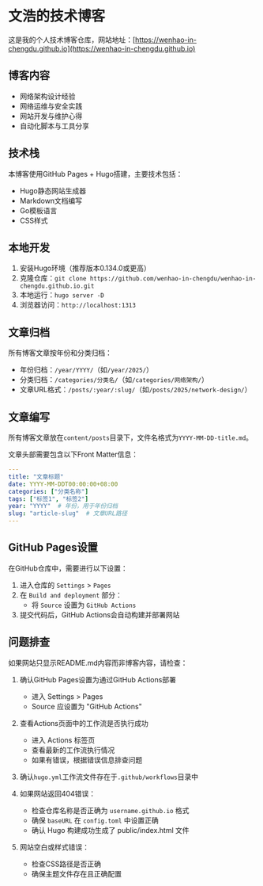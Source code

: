 # 文浩的技术博客

这是我的个人技术博客仓库，网站地址：[https://wenhao-in-chengdu.github.io](https://wenhao-in-chengdu.github.io)

## 博客内容

- 网络架构设计经验
- 网络运维与安全实践
- 网站开发与维护心得
- 自动化脚本与工具分享

## 技术栈

本博客使用GitHub Pages + Hugo搭建，主要技术包括：

- Hugo静态网站生成器
- Markdown文档编写
- Go模板语言
- CSS样式

## 本地开发

1. 安装Hugo环境（推荐版本0.134.0或更高）
2. 克隆仓库：`git clone https://github.com/wenhao-in-chengdu/wenhao-in-chengdu.github.io.git`
3. 本地运行：`hugo server -D`
4. 浏览器访问：`http://localhost:1313`

## 文章归档

所有博客文章按年份和分类归档：
- 年份归档：`/year/YYYY/`（如`/year/2025/`）
- 分类归档：`/categories/分类名/`（如`/categories/网络架构/`）
- 文章URL格式：`/posts/:year/:slug/`（如`/posts/2025/network-design/`）

## 文章编写

所有博客文章放在`content/posts`目录下，文件名格式为`YYYY-MM-DD-title.md`。

文章头部需要包含以下Front Matter信息：

```yaml
---
title: "文章标题"
date: YYYY-MM-DDT00:00:00+08:00
categories: ["分类名称"]
tags: ["标签1", "标签2"]
year: "YYYY"  # 年份，用于年份归档
slug: "article-slug"  # 文章URL路径
---
```

## GitHub Pages设置

在GitHub仓库中，需要进行以下设置：

1. 进入仓库的 `Settings` > `Pages`
2. 在 `Build and deployment` 部分：
   - 将 `Source` 设置为 `GitHub Actions`
3. 提交代码后，GitHub Actions会自动构建并部署网站

## 问题排查

如果网站只显示README.md内容而非博客内容，请检查：

1. 确认GitHub Pages设置为通过GitHub Actions部署
   - 进入 Settings > Pages
   - Source 应设置为 "GitHub Actions"

2. 查看Actions页面中的工作流是否执行成功
   - 进入 Actions 标签页
   - 查看最新的工作流执行情况
   - 如果有错误，根据错误信息排查问题

3. 确认`hugo.yml`工作流文件存在于`.github/workflows`目录中

4. 如果网站返回404错误：
   - 检查仓库名称是否正确为 `username.github.io` 格式
   - 确保 `baseURL` 在 `config.toml` 中设置正确
   - 确认 Hugo 构建成功生成了 public/index.html 文件

5. 网站空白或样式错误：
   - 检查CSS路径是否正确
   - 确保主题文件存在且正确配置
